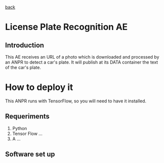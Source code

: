 [back](https://github.com/ruzafa8/SmartBuilding)

# License Plate Recognition AE
## Introduction
This AE receives an URL of a photo which is downloaded and processed by an ANPR to detect a car's plate. It will publish at its DATA container the text of the car's plate.

# How to deploy it
This ANPR runs with TensorFlow, so you will need to have it installed.
## Requeriments
1. Python
2. Tensor Flow ...
3. A ...

## Software set up
